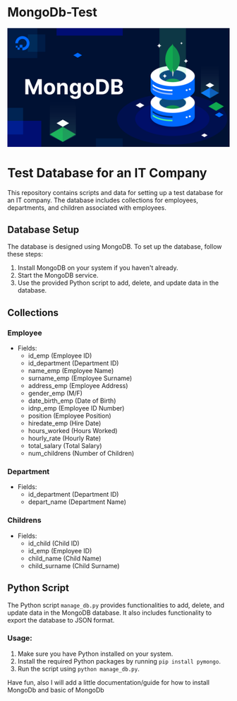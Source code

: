 # MongoDb-Test
![Image](mongodb.png)
# Test Database for an IT Company

This repository contains scripts and data for setting up a test database for an IT company. The database includes collections for employees, departments, and children associated with employees.

## Database Setup

The database is designed using MongoDB. To set up the database, follow these steps:

1. Install MongoDB on your system if you haven't already.
2. Start the MongoDB service.
3. Use the provided Python script to add, delete, and update data in the database.

## Collections

### Employee
- Fields:
  - id_emp (Employee ID)
  - id_department (Department ID)
  - name_emp (Employee Name)
  - surname_emp (Employee Surname)
  - address_emp (Employee Address)
  - gender_emp (M/F)
  - date_birth_emp (Date of Birth)
  - idnp_emp (Employee ID Number)
  - position (Employee Position)
  - hiredate_emp (Hire Date)
  - hours_worked (Hours Worked)
  - hourly_rate (Hourly Rate)
  - total_salary (Total Salary)
  - num_childrens (Number of Children)

### Department
- Fields:
  - id_department (Department ID)
  - depart_name (Department Name)

### Childrens
- Fields:
  - id_child (Child ID)
  - id_emp (Employee ID)
  - child_name (Child Name)
  - child_surname (Child Surname)

## Python Script

The Python script `manage_db.py` provides functionalities to add, delete, and update data in the MongoDB database. It also includes functionality to export the database to JSON format.

### Usage:

1. Make sure you have Python installed on your system.
2. Install the required Python packages by running `pip install pymongo`.
3. Run the script using `python manage_db.py`.

Have fun, also I will add a little documentation/guide for how to install MongoDb and basic of MongoDb
